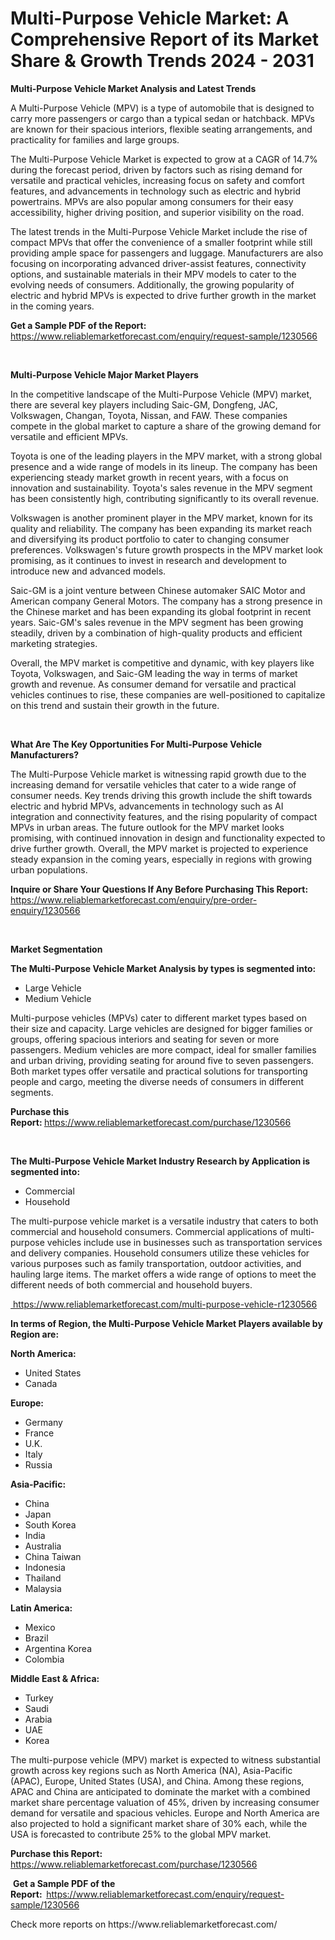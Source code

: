 <p><h1>Multi-Purpose Vehicle Market: A Comprehensive Report of its Market Share & Growth Trends 2024 - 2031</h1></p><p><strong>Multi-Purpose Vehicle Market Analysis and Latest Trends</strong></p>
<p><p>A Multi-Purpose Vehicle (MPV) is a type of automobile that is designed to carry more passengers or cargo than a typical sedan or hatchback. MPVs are known for their spacious interiors, flexible seating arrangements, and practicality for families and large groups.</p><p>The Multi-Purpose Vehicle Market is expected to grow at a CAGR of 14.7% during the forecast period, driven by factors such as rising demand for versatile and practical vehicles, increasing focus on safety and comfort features, and advancements in technology such as electric and hybrid powertrains. MPVs are also popular among consumers for their easy accessibility, higher driving position, and superior visibility on the road.</p><p>The latest trends in the Multi-Purpose Vehicle Market include the rise of compact MPVs that offer the convenience of a smaller footprint while still providing ample space for passengers and luggage. Manufacturers are also focusing on incorporating advanced driver-assist features, connectivity options, and sustainable materials in their MPV models to cater to the evolving needs of consumers. Additionally, the growing popularity of electric and hybrid MPVs is expected to drive further growth in the market in the coming years.</p></p>
<p><strong>Get a Sample PDF of the Report:&nbsp;</strong> <a href="https://www.reliablemarketforecast.com/enquiry/request-sample/1230566">https://www.reliablemarketforecast.com/enquiry/request-sample/1230566</a></p>
<p>&nbsp;</p>
<p><strong>Multi-Purpose Vehicle Major Market Players</strong></p>
<p><p>In the competitive landscape of the Multi-Purpose Vehicle (MPV) market, there are several key players including Saic-GM, Dongfeng, JAC, Volkswagen, Changan, Toyota, Nissan, and FAW. These companies compete in the global market to capture a share of the growing demand for versatile and efficient MPVs.</p><p>Toyota is one of the leading players in the MPV market, with a strong global presence and a wide range of models in its lineup. The company has been experiencing steady market growth in recent years, with a focus on innovation and sustainability. Toyota's sales revenue in the MPV segment has been consistently high, contributing significantly to its overall revenue.</p><p>Volkswagen is another prominent player in the MPV market, known for its quality and reliability. The company has been expanding its market reach and diversifying its product portfolio to cater to changing consumer preferences. Volkswagen's future growth prospects in the MPV market look promising, as it continues to invest in research and development to introduce new and advanced models.</p><p>Saic-GM is a joint venture between Chinese automaker SAIC Motor and American company General Motors. The company has a strong presence in the Chinese market and has been expanding its global footprint in recent years. Saic-GM's sales revenue in the MPV segment has been growing steadily, driven by a combination of high-quality products and efficient marketing strategies.</p><p>Overall, the MPV market is competitive and dynamic, with key players like Toyota, Volkswagen, and Saic-GM leading the way in terms of market growth and revenue. As consumer demand for versatile and practical vehicles continues to rise, these companies are well-positioned to capitalize on this trend and sustain their growth in the future.</p></p>
<p>&nbsp;</p>
<p><strong>What Are The Key Opportunities For Multi-Purpose Vehicle Manufacturers?</strong></p>
<p><p>The Multi-Purpose Vehicle market is witnessing rapid growth due to the increasing demand for versatile vehicles that cater to a wide range of consumer needs. Key trends driving this growth include the shift towards electric and hybrid MPVs, advancements in technology such as AI integration and connectivity features, and the rising popularity of compact MPVs in urban areas. The future outlook for the MPV market looks promising, with continued innovation in design and functionality expected to drive further growth.  Overall, the MPV market is projected to experience steady expansion in the coming years, especially in regions with growing urban populations.</p></p>
<p><strong>Inquire or Share Your Questions If Any Before Purchasing This Report:</strong> <a href="https://www.reliablemarketforecast.com/enquiry/pre-order-enquiry/1230566">https://www.reliablemarketforecast.com/enquiry/pre-order-enquiry/1230566</a></p>
<p>&nbsp;</p>
<p><strong>Market Segmentation</strong></p>
<p><strong>The Multi-Purpose Vehicle Market Analysis by types is segmented into:</strong></p>
<p><ul><li>Large Vehicle</li><li>Medium Vehicle</li></ul></p>
<p><p>Multi-purpose vehicles (MPVs) cater to different market types based on their size and capacity. Large vehicles are designed for bigger families or groups, offering spacious interiors and seating for seven or more passengers. Medium vehicles are more compact, ideal for smaller families and urban driving, providing seating for around five to seven passengers. Both market types offer versatile and practical solutions for transporting people and cargo, meeting the diverse needs of consumers in different segments.</p></p>
<p><strong>Purchase this Report:&nbsp;</strong><a href="https://www.reliablemarketforecast.com/purchase/1230566">https://www.reliablemarketforecast.com/purchase/1230566</a></p>
<p>&nbsp;</p>
<p><strong>The Multi-Purpose Vehicle Market Industry Research by Application is segmented into:</strong></p>
<p><ul><li>Commercial</li><li>Household</li></ul></p>
<p><p>The multi-purpose vehicle market is a versatile industry that caters to both commercial and household consumers. Commercial applications of multi-purpose vehicles include use in businesses such as transportation services and delivery companies. Household consumers utilize these vehicles for various purposes such as family transportation, outdoor activities, and hauling large items. The market offers a wide range of options to meet the different needs of both commercial and household buyers.</p></p>
<p><a href="https://www.reliablemarketforecast.com/multi-purpose-vehicle-r1230566">&nbsp;https://www.reliablemarketforecast.com/multi-purpose-vehicle-r1230566</a></p>
<p><strong>In terms of Region, the Multi-Purpose Vehicle Market Players available by Region are:</strong></p>
<p>
    <p> <strong> North America: </strong>
        <ul>
            <li>United States</li>
            <li>Canada</li>
        </ul>
        </p> 
    <p> <strong> Europe: </strong>
        <ul>
            <li>Germany</li>
            <li>France</li>
            <li>U.K.</li>
            <li>Italy</li>
            <li>Russia</li>
        </ul>
        </p> 
    <p> <strong> Asia-Pacific: </strong>
        <ul>
            <li>China</li>
            <li>Japan</li>
            <li>South Korea</li>
            <li>India</li>
            <li>Australia</li>
            <li>China Taiwan</li>
            <li>Indonesia</li>
            <li>Thailand</li>
            <li>Malaysia</li>
        </ul>
        </p> 
    <p> <strong> Latin America: </strong>
        <ul>
            <li>Mexico</li>
            <li>Brazil</li>
            <li>Argentina Korea</li>
            <li>Colombia</li>
        </ul>
        </p> 
    <p> <strong> Middle East & Africa: </strong>
        <ul>
            <li>Turkey</li>
            <li>Saudi</li>
            <li>Arabia</li>
            <li>UAE</li>
            <li>Korea</li>
        </ul>
    </p>
    </p>
<p><p>The multi-purpose vehicle (MPV) market is expected to witness substantial growth across key regions such as North America (NA), Asia-Pacific (APAC), Europe, United States (USA), and China. Among these regions, APAC and China are anticipated to dominate the market with a combined market share percentage valuation of 45%, driven by increasing consumer demand for versatile and spacious vehicles. Europe and North America are also projected to hold a significant market share of 30% each, while the USA is forecasted to contribute 25% to the global MPV market.</p></p>
<p><strong>Purchase this Report: </strong><a href="https://www.reliablemarketforecast.com/purchase/1230566">https://www.reliablemarketforecast.com/purchase/1230566</a></p>
<p>&nbsp;<strong>Get a Sample PDF of the Report:&nbsp;&nbsp;</strong><a href="https://www.reliablemarketforecast.com/enquiry/request-sample/1230566">https://www.reliablemarketforecast.com/enquiry/request-sample/1230566</a></p>
<p><strong></strong></p>
<p>Check more reports on https://www.reliablemarketforecast.com/</p>